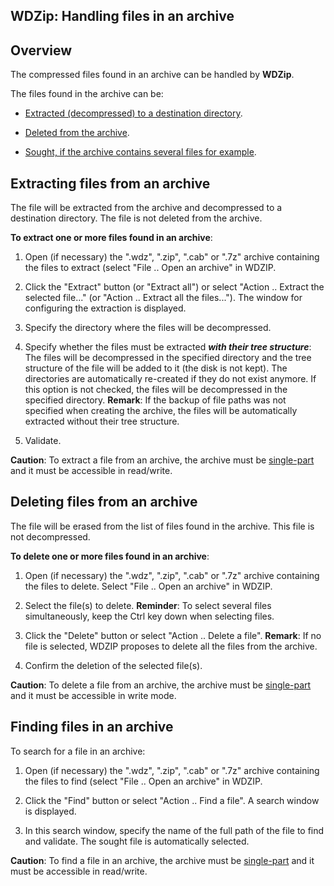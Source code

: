 
## WDZip: Handling files in an archive
			



<a name="NOTE1"></a>
<a name="NOTE1_1"></a>


## Overview
<a name="overview_ELTTEXTE000133"></a>
The compressed files found in an archive can be handled by **WDZip**.

The files found in the archive can be:

- [Extracted (decompressed) to a destination directory](#NOTE2_1).

- [Deleted from the archive](#NOTE3_1).

- [Sought, if the archive contains several files for example](#NOTE4_1).




<a name="NOTE2"></a>
<a name="NOTE2_1"></a>


## Extracting files from an archive
<a name="extracting_files_from_archive_ELTTEXTE000157"></a>
The file will be extracted from the archive and decompressed to a destination directory. The file is not deleted from the archive.

**To extract one or more files found in an archive**:

1. Open (if necessary) the ".wdz", ".zip", ".cab" or ".7z" archive containing the files to extract (select "File .. Open an archive" in WDZIP.

2. Click the "Extract" button (or "Extract all") or select "Action .. Extract the selected file..." (or "Action .. Extract all the files..."). The window for configuring the extraction is displayed.

3. Specify the directory where the files will be decompressed.

4. Specify whether the files must be extracted ***with their tree structure***: The files will be decompressed in the specified directory and the tree structure of the file will be added to it (the disk is not kept). The directories are automatically re-created if they do not exist anymore.
	If this option is not checked, the files will be decompressed in the specified directory.
	**Remark**: If the backup of file paths was not specified when creating the archive, the files will be automatically extracted without their tree structure.

5. Validate.




**Caution**: To extract a file from an archive, the archive must be [single-part](../WDLang3/3082015.md) and it must be accessible in read/write.

<a name="NOTE3"></a>
<a name="NOTE3_1"></a>


## Deleting files from an archive
<a name="deleting_files_from_archive_ELTTEXTE000181"></a>
The file will be erased from the list of files found in the archive. This file is not decompressed.

**To delete one or more files found in an archive**:

1. Open (if necessary) the ".wdz", ".zip", ".cab" or ".7z" archive containing the files to delete. Select "File .. Open an archive" in WDZIP. 

2. Select the file(s) to delete.
	**Reminder**: To select several files simultaneously, keep the Ctrl key down when selecting files.

3. Click the "Delete" button or select "Action .. Delete a file".
	**Remark**: If no file is selected, WDZIP proposes to delete all the files from the archive.

4. Confirm the deletion of the selected file(s).




**Caution**: To delete a file from an archive, the archive must be [single-part](../WDLang3/3082015.md) and it must be accessible in write mode.

<a name="NOTE4"></a>
<a name="NOTE4_1"></a>


## Finding files in an archive
<a name="finding_files_archive_ELTTEXTE000205"></a>
To search for a file in an archive: 

1. Open (if necessary) the ".wdz", ".zip", ".cab" or ".7z" archive containing the files to find (select "File .. Open an archive" in WDZIP.

2. Click the "Find" button or select "Action .. Find a file". A search window is displayed.

3. In this search window, specify the name of the full path of the file to find and validate. The sought file is automatically selected.


**Caution**: To find a file in an archive, the archive must be [single-part](../WDLang3/3082015.md) and it must be accessible in read/write.


